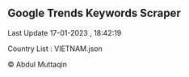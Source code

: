 

## Google Trends Keywords Scraper 
 
Last Update 17-01-2023 , 18:42:19

Country List :
VIETNAM.json



© Abdul Muttaqin 
